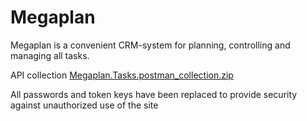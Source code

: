 # Megaplan

Megaplan is a convenient CRM-system for planning, controlling and managing all tasks. 


API collection
[Megaplan.Tasks.postman_collection.zip](https://github.com/KattyNemka/Megaplan/files/7779232/Megaplan.Tasks.postman_collection.zip)


All passwords and token keys have been replaced to provide security against unauthorized use of the site 
